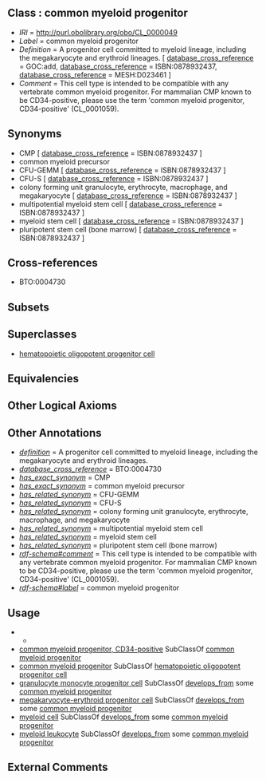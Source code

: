 
## Class : common myeloid progenitor

 * *IRI* = http://purl.obolibrary.org/obo/CL_0000049
 * *Label* = common myeloid progenitor
 * *Definition* = A progenitor cell committed to myeloid lineage, including the megakaryocyte and erythroid lineages. [ [database_cross_reference](../../ef/oboInOwl#hasDbXref.md) = GOC:add, [database_cross_reference](../../ef/oboInOwl#hasDbXref.md) = ISBN:0878932437, [database_cross_reference](../../ef/oboInOwl#hasDbXref.md) = MESH:D023461 ]
 * *Comment* = This cell type is intended to be compatible with any vertebrate common myeloid progenitor.  For mammalian CMP known to be CD34-positive, please use the term 'common myeloid progenitor, CD34-positive' (CL_0001059).

## Synonyms

 * CMP [ [database_cross_reference](../../ef/oboInOwl#hasDbXref.md) = ISBN:0878932437 ]
 * common myeloid precursor
 * CFU-GEMM [ [database_cross_reference](../../ef/oboInOwl#hasDbXref.md) = ISBN:0878932437 ]
 * CFU-S [ [database_cross_reference](../../ef/oboInOwl#hasDbXref.md) = ISBN:0878932437 ]
 * colony forming unit granulocyte, erythrocyte, macrophage, and megakaryocyte [ [database_cross_reference](../../ef/oboInOwl#hasDbXref.md) = ISBN:0878932437 ]
 * multipotential myeloid stem cell [ [database_cross_reference](../../ef/oboInOwl#hasDbXref.md) = ISBN:0878932437 ]
 * myeloid stem cell [ [database_cross_reference](../../ef/oboInOwl#hasDbXref.md) = ISBN:0878932437 ]
 * pluripotent stem cell (bone marrow) [ [database_cross_reference](../../ef/oboInOwl#hasDbXref.md) = ISBN:0878932437 ]

## Cross-references

 * BTO:0004730

## Subsets


## Superclasses

 * [hematopoietic oligopotent progenitor cell](../../CL/32/CL_0002032.md)

## Equivalencies


## Other Logical Axioms


## Other Annotations

 * *[definition](../../IAO/15/IAO_0000115.md)* = A progenitor cell committed to myeloid lineage, including the megakaryocyte and erythroid lineages.
 * *[database_cross_reference](../../ef/oboInOwl#hasDbXref.md)* = BTO:0004730
 * *[has_exact_synonym](../../ym/oboInOwl#hasExactSynonym.md)* = CMP
 * *[has_exact_synonym](../../ym/oboInOwl#hasExactSynonym.md)* = common myeloid precursor
 * *[has_related_synonym](../../ym/oboInOwl#hasRelatedSynonym.md)* = CFU-GEMM
 * *[has_related_synonym](../../ym/oboInOwl#hasRelatedSynonym.md)* = CFU-S
 * *[has_related_synonym](../../ym/oboInOwl#hasRelatedSynonym.md)* = colony forming unit granulocyte, erythrocyte, macrophage, and megakaryocyte
 * *[has_related_synonym](../../ym/oboInOwl#hasRelatedSynonym.md)* = multipotential myeloid stem cell
 * *[has_related_synonym](../../ym/oboInOwl#hasRelatedSynonym.md)* = myeloid stem cell
 * *[has_related_synonym](../../ym/oboInOwl#hasRelatedSynonym.md)* = pluripotent stem cell (bone marrow)
 * *[rdf-schema#comment](../../nt/rdf-schema#comment.md)* = This cell type is intended to be compatible with any vertebrate common myeloid progenitor.  For mammalian CMP known to be CD34-positive, please use the term 'common myeloid progenitor, CD34-positive' (CL_0001059).
 * *[rdf-schema#label](../../el/rdf-schema#label.md)* = common myeloid progenitor

## Usage

 * -
 * [common myeloid progenitor, CD34-positive](../../CL/59/CL_0001059.md) SubClassOf [common myeloid progenitor](../../CL/49/CL_0000049.md)
 * [common myeloid progenitor](../../CL/49/CL_0000049.md) SubClassOf [hematopoietic oligopotent progenitor cell](../../CL/32/CL_0002032.md)
 * [granulocyte monocyte progenitor cell](../../CL/57/CL_0000557.md) SubClassOf [develops_from](../../RO/02/RO_0002202.md) some [common myeloid progenitor](../../CL/49/CL_0000049.md)
 * [megakaryocyte-erythroid progenitor cell](../../CL/50/CL_0000050.md) SubClassOf [develops_from](../../RO/02/RO_0002202.md) some [common myeloid progenitor](../../CL/49/CL_0000049.md)
 * [myeloid cell](../../CL/63/CL_0000763.md) SubClassOf [develops_from](../../RO/02/RO_0002202.md) some [common myeloid progenitor](../../CL/49/CL_0000049.md)
 * [myeloid leukocyte](../../CL/66/CL_0000766.md) SubClassOf [develops_from](../../RO/02/RO_0002202.md) some [common myeloid progenitor](../../CL/49/CL_0000049.md)

## External Comments

